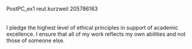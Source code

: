 PostPC_ex1
reut.kurzweil
205786163
######

I pledge the highest level of ethical principles in support of academic excellence. 
I ensure that all of my work reflects my own abilities and not those of someone else.